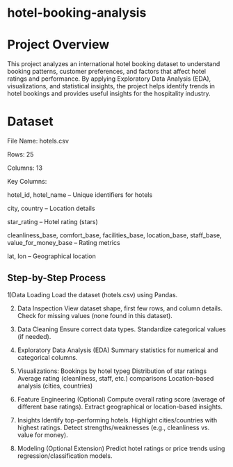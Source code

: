 # hotel-booking-analysis

# Project Overview

This project analyzes an international hotel booking dataset to understand booking patterns, customer preferences, and factors that affect hotel ratings and performance. By applying Exploratory Data Analysis (EDA), visualizations, and statistical insights, the project helps identify trends in hotel bookings and provides useful insights for the hospitality industry.

# Dataset

File Name: hotels.csv

Rows: 25

Columns: 13

Key Columns:

hotel_id, hotel_name – Unique identifiers for hotels

city, country – Location details

star_rating – Hotel rating (stars)

cleanliness_base, comfort_base, facilities_base, location_base, staff_base, value_for_money_base – Rating metrics

lat, lon – Geographical location

## Step-by-Step Process
1)Data Loading
Load the dataset (hotels.csv) using Pandas.

2) Data Inspection
View dataset shape, first few rows, and column details.
Check for missing values (none found in this dataset).

3) Data Cleaning
Ensure correct data types.
Standardize categorical values (if needed).

4) Exploratory Data Analysis (EDA)
Summary statistics for numerical and categorical columns.

5) Visualizations:
Bookings by hotel typeg
Distribution of star ratings
Average rating (cleanliness, staff, etc.) comparisons
Location-based analysis (cities, countries)

6) Feature Engineering (Optional)
Compute overall rating score (average of different base ratings).
Extract geographical or location-based insights.

7) Insights
Identify top-performing hotels.
Highlight cities/countries with highest ratings.
Detect strengths/weaknesses (e.g., cleanliness vs. value for money).

8) Modeling (Optional Extension)
Predict hotel ratings or price trends using regression/classification models.
